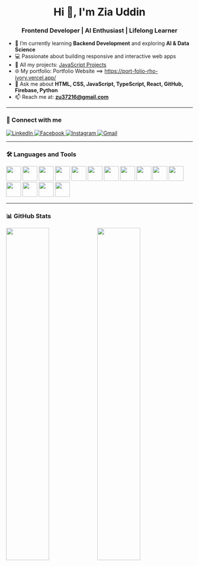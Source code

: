 <h1 align="center">Hi 👋, I'm Zia Uddin</h1>
<h3 align="center">Frontend Developer | AI Enthusiast | Lifelong Learner</h3>

- 🌱 I’m currently learning **Backend Development** and exploring **AI & Data Science**
- 💻 Passionate about building responsive and interactive web apps
- 📁 All my projects: [JavaScript Projects](https://ziauddin14.github.io/JavaScript-Projects/)
- 🌐 My portfolio: Portfolio Website ==> https://port-folio-rho-ivory.vercel.app/
- 💬 Ask me about **HTML, CSS, JavaScript, TypeScript, React, GitHub, Firebase, Python**
- 📫 Reach me at: **zu37216@gmail.com**

---
### 🔗 Connect with me

<p align="left">
  <a href="https://www.linkedin.com/in/zia-uddin-23327b341/" target="_blank">
    <img src="https://img.shields.io/badge/LinkedIn-0077B5?style=for-the-badge&logo=linkedin&logoColor=white" alt="LinkedIn"/>
  </a>
  <a href="https://www.facebook.com/ziauddin114/" target="_blank">
    <img src="https://img.shields.io/badge/Facebook-1877F2?style=for-the-badge&logo=facebook&logoColor=white" alt="Facebook"/>
  </a>
  <a href="https://www.instagram.com/zia_uddin_ima/" target="_blank">
    <img src="https://img.shields.io/badge/Instagram-E4405F?style=for-the-badge&logo=instagram&logoColor=white" alt="Instagram"/>
  </a>
  <a href="mailto:zu37216@gmail.com" target="_blank">
    <img src="https://img.shields.io/badge/Gmail-D14836?style=for-the-badge&logo=gmail&logoColor=white" alt="Gmail"/>
  </a>
</p>


---

### 🛠️ Languages and Tools

<p align="left">
  <img src="https://cdn.jsdelivr.net/gh/devicons/devicon/icons/html5/html5-original.svg" height="40"/>
  <img src="https://cdn.jsdelivr.net/gh/devicons/devicon/icons/css3/css3-original.svg" height="40"/>
  <img src="https://cdn.jsdelivr.net/gh/devicons/devicon/icons/tailwindcss/tailwindcss-original.svg" height="40"/>
  <img src="https://cdn.jsdelivr.net/gh/devicons/devicon/icons/bootstrap/bootstrap-original.svg" height="40"/>
  <img src="https://cdn.jsdelivr.net/gh/devicons/devicon/icons/javascript/javascript-original.svg" height="40"/>
  <img src="https://cdn.jsdelivr.net/gh/devicons/devicon/icons/typescript/typescript-original.svg" height="40"/>
  <img src="https://cdn.jsdelivr.net/gh/devicons/devicon/icons/react/react-original.svg" height="40"/>
  <img src="https://cdn.jsdelivr.net/gh/devicons/devicon/icons/firebase/firebase-plain.svg" height="40"/>
  <img src="https://cdn.jsdelivr.net/gh/devicons/devicon/icons/git/git-original.svg" height="40"/>
  <img src="https://cdn.jsdelivr.net/gh/devicons/devicon/icons/python/python-original.svg" height="40"/>
  <img src="https://cdn.jsdelivr.net/gh/devicons/devicon/icons/pandas/pandas-original.svg" height="40"/>
  <img src="https://cdn.jsdelivr.net/gh/devicons/devicon/icons/numpy/numpy-original.svg" height="40"/>
  <img src="https://cdn.jsdelivr.net/gh/devicons/devicon/icons/netlify/netlify-original.svg" height="40"/>
  <img src="https://cdn.jsdelivr.net/gh/devicons/devicon/icons/github/github-original.svg" height="40" color="white"/>
  <img src="https://cdn.jsdelivr.net/gh/devicons/devicon/icons/vercel/vercel-original.svg" height="40"/>
</p>

---

### 📊 GitHub Stats
<p align="left">
  <img src="https://github-readme-stats.vercel.app/api?username=ziauddin14&show_icons=true&theme=radical" width="48%"/>
  <img src="https://github-readme-stats.vercel.app/api/top-langs/?username=ziauddin14&layout=compact&theme=radical" width="48%"/>
</p>
